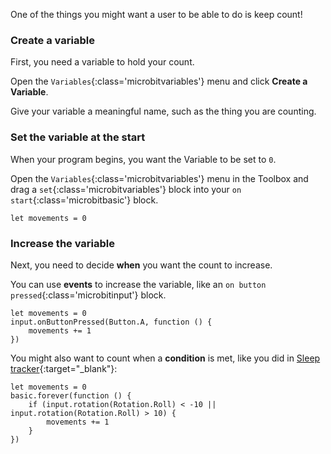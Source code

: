 One of the things you might want a user to be able to do is keep count!

### Create a variable

First, you need a variable to hold your count.

Open the `Variables`{:class='microbitvariables'} menu and click **Create a Variable**.

Give your variable a meaningful name, such as the thing you are counting.

### Set the variable at the start

When your program begins, you want the Variable to be set to `0`.

Open the `Variables`{:class='microbitvariables'} menu in the Toolbox and drag a `set`{:class='microbitvariables'} block into your `on start`{:class='microbitbasic'} block.

```microbit
let movements = 0
```

### Increase the variable

Next, you need to decide **when** you want the count to increase.

You can use **events** to increase the variable, like an `on button pressed`{:class='microbitinput'} block.

```microbit
let movements = 0
input.onButtonPressed(Button.A, function () {
    movements += 1
})
```

You might also want to count when a **condition** is met, like you did in [Sleep tracker](https://projects.raspberrypi.org/en/projects/sleep-tracker){:target="\_blank"}:

```microbit
let movements = 0
basic.forever(function () {
    if (input.rotation(Rotation.Roll) < -10 || input.rotation(Rotation.Roll) > 10) {
        movements += 1
    }
})
```
